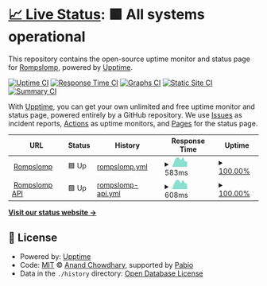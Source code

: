 # [📈 Live Status](https://rompslomp.github.io/upptime): <!--live status--> **🟩 All systems operational**

This repository contains the open-source uptime monitor and status page for [Rompslomp](https://rompslomp.github.io/upptime), powered by [Upptime](https://github.com/upptime/upptime).

[![Uptime CI](https://github.com/rompslomp/upptime/workflows/Uptime%20CI/badge.svg)](https://github.com/rompslomp/upptime/actions?query=workflow%3A%22Uptime+CI%22)
[![Response Time CI](https://github.com/rompslomp/upptime/workflows/Response%20Time%20CI/badge.svg)](https://github.com/rompslomp/upptime/actions?query=workflow%3A%22Response+Time+CI%22)
[![Graphs CI](https://github.com/rompslomp/upptime/workflows/Graphs%20CI/badge.svg)](https://github.com/rompslomp/upptime/actions?query=workflow%3A%22Graphs+CI%22)
[![Static Site CI](https://github.com/rompslomp/upptime/workflows/Static%20Site%20CI/badge.svg)](https://github.com/rompslomp/upptime/actions?query=workflow%3A%22Static+Site+CI%22)
[![Summary CI](https://github.com/rompslomp/upptime/workflows/Summary%20CI/badge.svg)](https://github.com/rompslomp/upptime/actions?query=workflow%3A%22Summary+CI%22)

With [Upptime](https://upptime.js.org), you can get your own unlimited and free uptime monitor and status page, powered entirely by a GitHub repository. We use [Issues](https://github.com/rompslomp/upptime/issues) as incident reports, [Actions](https://github.com/rompslomp/upptime/actions) as uptime monitors, and [Pages](https://rompslomp.github.io/upptime) for the status page.

<!--start: status pages-->
<!-- This summary is generated by Upptime (https://github.com/upptime/upptime) -->
<!-- Do not edit this manually, your changes will be overwritten -->
<!-- prettier-ignore -->
| URL | Status | History | Response Time | Uptime |
| --- | ------ | ------- | ------------- | ------ |
| <img alt="" src="https://icons.duckduckgo.com/ip3/app.rompslomp.nl.ico" height="13"> [Rompslomp](https://app.rompslomp.nl/up) | 🟩 Up | [rompslomp.yml](https://github.com/rompslomp/uptime/commits/HEAD/history/rompslomp.yml) | <details><summary><img alt="Response time graph" src="./graphs/rompslomp/response-time-week.png" height="20"> 583ms</summary><br><a href="https://status.rompslomp.nl/history/rompslomp"><img alt="Response time 559" src="https://img.shields.io/endpoint?url=https%3A%2F%2Fraw.githubusercontent.com%2Frompslomp%2Fuptime%2FHEAD%2Fapi%2Frompslomp%2Fresponse-time.json"></a><br><a href="https://status.rompslomp.nl/history/rompslomp"><img alt="24-hour response time 456" src="https://img.shields.io/endpoint?url=https%3A%2F%2Fraw.githubusercontent.com%2Frompslomp%2Fuptime%2FHEAD%2Fapi%2Frompslomp%2Fresponse-time-day.json"></a><br><a href="https://status.rompslomp.nl/history/rompslomp"><img alt="7-day response time 583" src="https://img.shields.io/endpoint?url=https%3A%2F%2Fraw.githubusercontent.com%2Frompslomp%2Fuptime%2FHEAD%2Fapi%2Frompslomp%2Fresponse-time-week.json"></a><br><a href="https://status.rompslomp.nl/history/rompslomp"><img alt="30-day response time 588" src="https://img.shields.io/endpoint?url=https%3A%2F%2Fraw.githubusercontent.com%2Frompslomp%2Fuptime%2FHEAD%2Fapi%2Frompslomp%2Fresponse-time-month.json"></a><br><a href="https://status.rompslomp.nl/history/rompslomp"><img alt="1-year response time 559" src="https://img.shields.io/endpoint?url=https%3A%2F%2Fraw.githubusercontent.com%2Frompslomp%2Fuptime%2FHEAD%2Fapi%2Frompslomp%2Fresponse-time-year.json"></a></details> | <details><summary><a href="https://status.rompslomp.nl/history/rompslomp">100.00%</a></summary><a href="https://status.rompslomp.nl/history/rompslomp"><img alt="All-time uptime 99.73%" src="https://img.shields.io/endpoint?url=https%3A%2F%2Fraw.githubusercontent.com%2Frompslomp%2Fuptime%2FHEAD%2Fapi%2Frompslomp%2Fuptime.json"></a><br><a href="https://status.rompslomp.nl/history/rompslomp"><img alt="24-hour uptime 100.00%" src="https://img.shields.io/endpoint?url=https%3A%2F%2Fraw.githubusercontent.com%2Frompslomp%2Fuptime%2FHEAD%2Fapi%2Frompslomp%2Fuptime-day.json"></a><br><a href="https://status.rompslomp.nl/history/rompslomp"><img alt="7-day uptime 100.00%" src="https://img.shields.io/endpoint?url=https%3A%2F%2Fraw.githubusercontent.com%2Frompslomp%2Fuptime%2FHEAD%2Fapi%2Frompslomp%2Fuptime-week.json"></a><br><a href="https://status.rompslomp.nl/history/rompslomp"><img alt="30-day uptime 100.00%" src="https://img.shields.io/endpoint?url=https%3A%2F%2Fraw.githubusercontent.com%2Frompslomp%2Fuptime%2FHEAD%2Fapi%2Frompslomp%2Fuptime-month.json"></a><br><a href="https://status.rompslomp.nl/history/rompslomp"><img alt="1-year uptime 99.73%" src="https://img.shields.io/endpoint?url=https%3A%2F%2Fraw.githubusercontent.com%2Frompslomp%2Fuptime%2FHEAD%2Fapi%2Frompslomp%2Fuptime-year.json"></a></details>
| <img alt="" src="https://icons.duckduckgo.com/ip3/api.rompslomp.nl.ico" height="13"> [Rompslomp API](https://api.rompslomp.nl/api/v1/status) | 🟩 Up | [rompslomp-api.yml](https://github.com/rompslomp/uptime/commits/HEAD/history/rompslomp-api.yml) | <details><summary><img alt="Response time graph" src="./graphs/rompslomp-api/response-time-week.png" height="20"> 608ms</summary><br><a href="https://status.rompslomp.nl/history/rompslomp-api"><img alt="Response time 583" src="https://img.shields.io/endpoint?url=https%3A%2F%2Fraw.githubusercontent.com%2Frompslomp%2Fuptime%2FHEAD%2Fapi%2Frompslomp-api%2Fresponse-time.json"></a><br><a href="https://status.rompslomp.nl/history/rompslomp-api"><img alt="24-hour response time 462" src="https://img.shields.io/endpoint?url=https%3A%2F%2Fraw.githubusercontent.com%2Frompslomp%2Fuptime%2FHEAD%2Fapi%2Frompslomp-api%2Fresponse-time-day.json"></a><br><a href="https://status.rompslomp.nl/history/rompslomp-api"><img alt="7-day response time 608" src="https://img.shields.io/endpoint?url=https%3A%2F%2Fraw.githubusercontent.com%2Frompslomp%2Fuptime%2FHEAD%2Fapi%2Frompslomp-api%2Fresponse-time-week.json"></a><br><a href="https://status.rompslomp.nl/history/rompslomp-api"><img alt="30-day response time 614" src="https://img.shields.io/endpoint?url=https%3A%2F%2Fraw.githubusercontent.com%2Frompslomp%2Fuptime%2FHEAD%2Fapi%2Frompslomp-api%2Fresponse-time-month.json"></a><br><a href="https://status.rompslomp.nl/history/rompslomp-api"><img alt="1-year response time 583" src="https://img.shields.io/endpoint?url=https%3A%2F%2Fraw.githubusercontent.com%2Frompslomp%2Fuptime%2FHEAD%2Fapi%2Frompslomp-api%2Fresponse-time-year.json"></a></details> | <details><summary><a href="https://status.rompslomp.nl/history/rompslomp-api">100.00%</a></summary><a href="https://status.rompslomp.nl/history/rompslomp-api"><img alt="All-time uptime 99.73%" src="https://img.shields.io/endpoint?url=https%3A%2F%2Fraw.githubusercontent.com%2Frompslomp%2Fuptime%2FHEAD%2Fapi%2Frompslomp-api%2Fuptime.json"></a><br><a href="https://status.rompslomp.nl/history/rompslomp-api"><img alt="24-hour uptime 100.00%" src="https://img.shields.io/endpoint?url=https%3A%2F%2Fraw.githubusercontent.com%2Frompslomp%2Fuptime%2FHEAD%2Fapi%2Frompslomp-api%2Fuptime-day.json"></a><br><a href="https://status.rompslomp.nl/history/rompslomp-api"><img alt="7-day uptime 100.00%" src="https://img.shields.io/endpoint?url=https%3A%2F%2Fraw.githubusercontent.com%2Frompslomp%2Fuptime%2FHEAD%2Fapi%2Frompslomp-api%2Fuptime-week.json"></a><br><a href="https://status.rompslomp.nl/history/rompslomp-api"><img alt="30-day uptime 100.00%" src="https://img.shields.io/endpoint?url=https%3A%2F%2Fraw.githubusercontent.com%2Frompslomp%2Fuptime%2FHEAD%2Fapi%2Frompslomp-api%2Fuptime-month.json"></a><br><a href="https://status.rompslomp.nl/history/rompslomp-api"><img alt="1-year uptime 99.73%" src="https://img.shields.io/endpoint?url=https%3A%2F%2Fraw.githubusercontent.com%2Frompslomp%2Fuptime%2FHEAD%2Fapi%2Frompslomp-api%2Fuptime-year.json"></a></details>

<!--end: status pages-->

[**Visit our status website →**](https://rompslomp.github.io/upptime)

## 📄 License

- Powered by: [Upptime](https://github.com/upptime/upptime)
- Code: [MIT](./LICENSE) © [Anand Chowdhary](https://anandchowdhary.com), supported by [Pabio](https://pabio.com)
- Data in the `./history` directory: [Open Database License](https://opendatacommons.org/licenses/odbl/1-0/)
